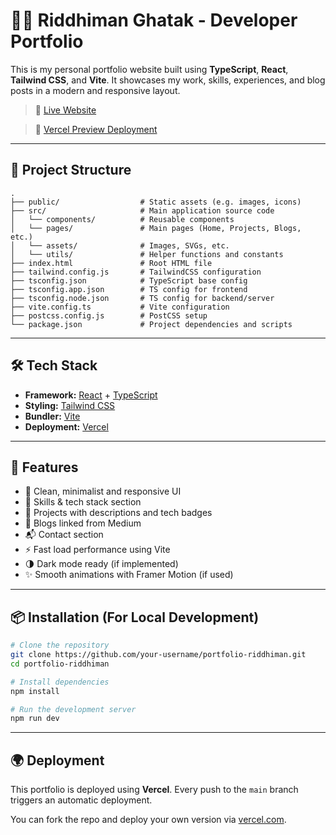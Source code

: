 
# 🧑‍💻 Riddhiman Ghatak - Developer Portfolio

This is my personal portfolio website built using **TypeScript**, **React**, **Tailwind CSS**, and **Vite**. It showcases my work, skills, experiences, and blog posts in a modern and responsive layout.

> 🔗 [Live Website](https://portfolioriddhimanghatak.vercel.app/)

> 🔗 [Vercel Preview Deployment](https://portfolioriddhimanghatak-git-main-riddhiman-ghataks-projects.vercel.app/)

---

## 📁 Project Structure

```
.
├── public/                  # Static assets (e.g. images, icons)
├── src/                     # Main application source code
│   └── components/          # Reusable components
│   └── pages/               # Main pages (Home, Projects, Blogs, etc.)
│   └── assets/              # Images, SVGs, etc.
│   └── utils/               # Helper functions and constants
├── index.html               # Root HTML file
├── tailwind.config.js       # TailwindCSS configuration
├── tsconfig.json            # TypeScript base config
├── tsconfig.app.json        # TS config for frontend
├── tsconfig.node.json       # TS config for backend/server
├── vite.config.ts           # Vite configuration
├── postcss.config.js        # PostCSS setup
└── package.json             # Project dependencies and scripts
```

---

## 🛠️ Tech Stack

* **Framework:** [React](https://reactjs.org/) + [TypeScript](https://www.typescriptlang.org/)
* **Styling:** [Tailwind CSS](https://tailwindcss.com/)
* **Bundler:** [Vite](https://vitejs.dev/)
* **Deployment:** [Vercel](https://vercel.com/)

---

## 🚀 Features

* 📌 Clean, minimalist and responsive UI
* 🧠 Skills & tech stack section
* 💼 Projects with descriptions and tech badges
* 📖 Blogs linked from Medium
* 📬 Contact section
* ⚡ Fast load performance using Vite
* 🌗 Dark mode ready (if implemented)
* ✨ Smooth animations with Framer Motion (if used)

---

## 📦 Installation (For Local Development)

```bash
# Clone the repository
git clone https://github.com/your-username/portfolio-riddhiman.git
cd portfolio-riddhiman

# Install dependencies
npm install

# Run the development server
npm run dev
```

---

## 🌍 Deployment

This portfolio is deployed using **Vercel**. Every push to the `main` branch triggers an automatic deployment.

You can fork the repo and deploy your own version via [vercel.com](https://vercel.com/).





